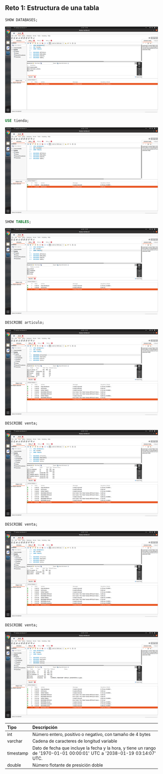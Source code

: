 ## Reto 1: Estructura de una tabla


<div style="text-align: justify;">

```sql
SHOW DATABASES;
```
![imagen](images_reto_1/reto_1_1.png)

```sql
USE tienda;
```
![imagen](images_reto_1/reto_1_2.png)

```sql
SHOW TABLES;
```
![imagen](images_reto_1/reto_1_3.png)

```sql
DESCRIBE articulo;
```
![imagen](images_reto_1/reto_1_4.png)

```sql
DESCRIBE venta;
```
![imagen](images_reto_1/reto_1_5.png)

```sql
DESCRIBE venta;
```
![imagen](images_reto_1/reto_1_6.png)

```sql
DESCRIBE venta;
```
![imagen](images_reto_1/reto_1_7.png)

| Tipo      | Descripción                   |
|-----------|-------------------------------|
| int       | Número entero, positivo o negativo, con tamaño de 4 bytes       |
| varchar   | Cadena de caracteres de longitud variable         |
| timestamp | Dato de fecha que incluye la fecha y la hora, y tiene un rango de '1970-01-01 00:00:01' UTC a '2038-01-19 03:14:07' UTC.                        |
| double    | Número flotante de presición doble |

</div>


